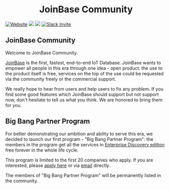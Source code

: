 <h1 align="center">JoinBase Community</h1>

[![Website](https://img.shields.io/badge/https://-joinbase.io-blue.svg)](https://joinbase.io/)
![](https://img.shields.io/github/stars/open-joinbase/JoinBase)
![](https://img.shields.io/github/issues/open-joinbase/JoinBase)
[![Slack Invite](https://img.shields.io/badge/Slack-Join-blue?logo=slack&labelColor=eea5d1)](https://join.slack.com/t/joinbaseworkspace/shared_invite/zt-1bizmnl2c-HaXl93gZ5Hnm_ukDAotZzg)

## JoinBase Community

Welcome to JoinBase Community.

[JoinBase](https://JoinBase.io/) is the first, fastest, end-to-end IoT Database. JoinBase wants to empower all people in this era through one idea - open product: the use to the product itself is free, services on the top of the use could be requested via the community freely or the commercial support.

We really hope to hear from users and help users to fix any problem. If you find some good features which JoinBase should support but not support now, don't hesitate to tell us what you think. We are honored to bring them for you.


## Big Bang Partner Program

For better demonstrating our ambition and ability to serve this era, we decided to launch our first program - "Big Bang Partner Program": the members in the program get all the services in [Enterprise Discovery edition](https://joinbase.io/pricing/) free forever in the whole life cycle. 

This program is limited to the first 20 companies who apply. If you are interested, please [apply here](https://cloud.joinbase.io/req) or via [email](mailto://contact@joinbase.io) directly.

The members of "Big Bang Partner Program" will be permanently listed in the community.